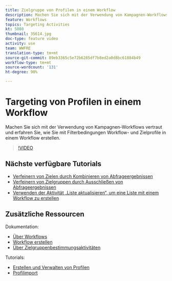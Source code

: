 ```yaml
---
title: Zielgruppe von Profilen in einem Workflow
description: Machen Sie sich mit der Verwendung von Kampagnen-Workflows vertraut und erfahren Sie, wie Sie mit Filterbedingungen Workflow- und Zielprofile in einem Workflow erstellen.
feature: Workflows
topics: Targeting Activities
kt: 5080
thumbnail: 35614.jpg
doc-type: feature video
activity: use
team: WWFRE
translation-type: tm+mt
source-git-commit: 89eb3365c5e72b6285df7b8ed2a0d8bc61884b49
workflow-type: tm+mt
source-wordcount: '131'
ht-degree: 90%

---
```



# Targeting von Profilen in einem Workflow

Machen Sie sich mit der Verwendung von Kampagnen-Workflows vertraut und erfahren Sie, wie Sie mit Filterbedingungen Workflow- und Zielprofile in einem Workflow erstellen.

>[!VIDEO](https://video.tv.adobe.com/v/35614?quality=12)

## Nächste verfügbare Tutorials

* [Verfeinern von Zielen durch Kombinieren von Abfrageergebnissen](/help/automating-with-workflows/refining-targets-by-combining-query-results.md)
* [Verfeinern von Zielgruppen durch Ausschließen von Abfrageergebnissen](/help/automating-with-workflows/refining-targets-by-excluding-query-results.md)
* [Verwenden der Aktivität „Liste aktualisieren“, um eine Liste mit einem Workflow zu erstellen](/help/automating-with-workflows/using-the-update-list-activity.md)

## Zusätzliche Ressourcen

Dokumentation:

* [Über Workflows](https://docs.adobe.com/content/help/de-DE/campaign-classic/using/automating-with-workflows/introduction/about-workflows.html)
* [Workflow erstellen ](https://docs.adobe.com/content/help/de-DE/campaign-classic-learn/tutorials/getting-started/creating-a-workflow.html)
* [Über Zielgruppenbestimmungsaktivitäten](https://docs.adobe.com/content/help/de-DE/campaign-classic/using/automating-with-workflows/targeting-activities/about-targeting-activities.html)

Tutorials:

* [Erstellen und Verwalten von Profilen](/help/profile-management/create-and-manage-profiles.md)
* [Profilimport](/help/data-management/importing-profiles.md)   

